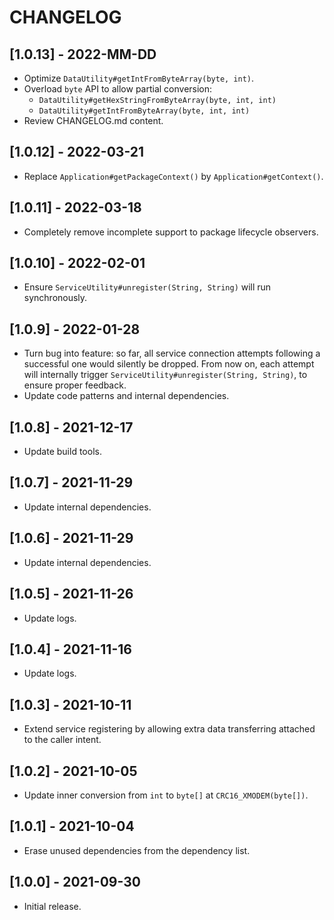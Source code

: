 # CHANGELOG

## [1.0.13] - 2022-MM-DD
- Optimize `DataUtility#getIntFromByteArray(byte, int)`.
- Overload `byte` API to allow partial conversion:  
  - `DataUtility#getHexStringFromByteArray(byte, int, int)`
  - `DataUtility#getIntFromByteArray(byte, int, int)`
- Review CHANGELOG.md content.

## [1.0.12] - 2022-03-21
- Replace `Application#getPackageContext()` by `Application#getContext()`.

## [1.0.11] - 2022-03-18
- Completely remove incomplete support to package lifecycle observers.

## [1.0.10] - 2022-02-01
- Ensure `ServiceUtility#unregister(String, String)` will run synchronously.

## [1.0.9] - 2022-01-28
- Turn bug into feature: so far, all service connection attempts following a
  successful one would silently be dropped. From now on, each attempt will
  internally trigger `ServiceUtility#unregister(String, String)`, to ensure
  proper feedback.
- Update code patterns and internal dependencies.

## [1.0.8] - 2021-12-17
- Update build tools.

## [1.0.7] - 2021-11-29
- Update internal dependencies.

## [1.0.6] - 2021-11-29
- Update internal dependencies.

## [1.0.5] - 2021-11-26
- Update logs.

## [1.0.4] - 2021-11-16
- Update logs.

## [1.0.3] - 2021-10-11
- Extend service registering by allowing extra data transferring attached to
  the caller intent.

## [1.0.2] - 2021-10-05
- Update inner conversion from `int` to `byte[]` at `CRC16_XMODEM(byte[])`.

## [1.0.1] - 2021-10-04
- Erase unused dependencies from the dependency list.

## [1.0.0] - 2021-09-30
- Initial release.
